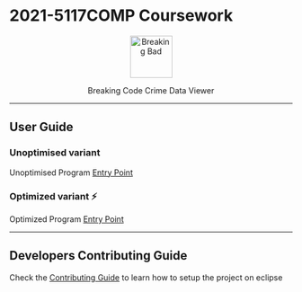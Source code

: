 # 2021-5117COMP Coursework

<div align="center">
  <img src="./gitlab/Breaking-Code.png" alt="Breaking Bad" width=75px/>
  <p>Breaking Code Crime Data Viewer</p>
</div>

---

## User Guide

### Unoptimised variant 

Unoptimised Program [Entry Point](./src/com/breakingcode/unoptimised/Main.java)

### Optimized variant ⚡

Optimized Program [Entry Point](./src/com/breakingcode/optimised/Main.java)

---

## Developers Contributing Guide

Check the [Contributing Guide](./CONTRIBUTING.md) to learn how to setup the project on eclipse
